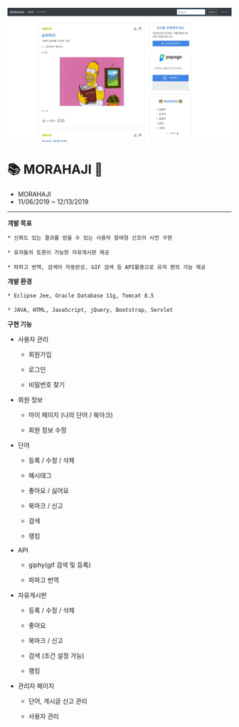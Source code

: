 ![main](./image/main.JPG)

# 📚 MORAHAJI 🤔
* MORAHAJI
* 11/06/2019 ~ 12/13/2019
----
**개발 목표**

    * 신뢰도 있는 결과를 얻을 수 있는 사용자 참여형 신조어 사전 구현

    * 유저들의 토론이 가능한 자유게시판 제공

    * 파파고 번역, 검색어 자동완성, GIF 검색 등 API활용으로 유저 편의 기능 제공

**개발 환경**

    * Eclipse Jee, Oracle Database 11g, Tomcat 8.5
    
    * JAVA, HTML, JavaScript, jQuery, Bootstrap, Servlet

**구현 기능**

   * 사용자 관리
   
      * 회원가입
      
      * 로그인
      
      * 비밀번호 찾기

   * 회원 정보
   
      * 마이 페이지 (나의 단어 / 북마크)
      
      * 회원 정보 수정
      
   * 단어
   
      * 등록 / 수정 / 삭제

      * 해시태그

      * 좋아요 / 싫어요 
      
      * 북마크 / 신고

      * 검색
      
      * 랭킹

   * API
   
      * giphy(gif 검색 및 등록)
      
      * 파파고 번역

   * 자유게시판
   
      * 등록 / 수정 / 삭제

      * 좋아요
      
      * 북마크 / 신고

      * 검색 (조건 설정 가능)
      
      * 랭킹

   * 관리자 페이지 
   
      * 단어, 게시글 신고 관리
      
      * 사용자 관리

